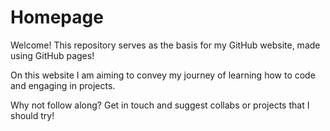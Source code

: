 # Homepage

Welcome! This repository serves as the basis for my GitHub website, made using GitHub pages!

On this website I am aiming to convey my journey of learning how to code and engaging in projects.

Why not follow along? Get in touch and suggest collabs or projects that I should try!
